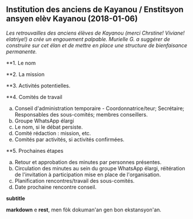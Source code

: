 ## Institution des anciens de Kayanou / Enstitsyon ansyen elèv Kayanou (2018-01-06)

_Les retrouvailles des anciens élèves de Kayanou (merci Chrstine! Viviane! elatriye!) a crée un engouement palpable. Murielle G. a suggérer de construire sur cet élan et de mettre en place une structure de bienfaisance permanente._

**1. Le nom

**2. La mission

**3. Activités potentielles.

**4. Comités de travail

  <ol type=a>
    <li>Conseil d'administration temporaire - Coordonnatrice/teur; Secrétaire; Responsables des sous-comités; membres conseillers.
      <li>Groupe WhatsApp élargi
      <li>Le nom, si le débat persiste.
      <li>Comité rédaction : mission, etc.
      <li>Comités par activités, si activités confirmées.
  </ol>
  
**5. Prochaines étapes
  <ol type=a>
    <li>Retour et approbation des minutes par personnes présentes.
    <li>Circulation des minutes au sein du groupe WhatsApp élargi, réitération de l'invitation à participation mise en place de l'organisation.
    <li>Planification rencontres/travail des sous-comités.
    <li>Date prochaine rencontre conseil.
</ol>

__subtitle__


**markdown** e **rest**, men fòk dokuman'an gen bon ekstansyon'an.

<!---
kote w bare ak angouman apostwòf sa a ? menm lè gen apostwòf an kreyòl, se pa la. :P
-->

